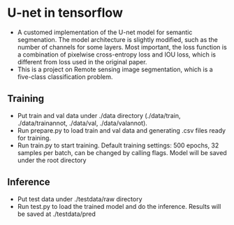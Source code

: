 # U-net in tensorflow
- A customed implementation of the U-net model for semantic segmenation. The model architecture is slightly modified, such as the number of channels for some layers. Most important, the loss function is a combination of pixelwise cross-entropy loss and IOU loss, which is different from loss used in the original paper.
- This is a project on Remote sensing image segmentation, which is a five-class classification problem.

## Training
- Put train and val data under ./data directory (./data/train, ./data/trainannot, ./data/val, ./data/valannot).
- Run prepare.py to load train and val data and generating .csv files ready for training.
- Run train.py to start training. Default training settings: 500 epochs, 32 samples per batch, can be changed by calling flags. Model will be saved under the root directory

## Inference
- Put test data under ./testdata/raw directory
- Run test.py to load the trained model and do the inference. Results will be saved at ./testdata/pred

